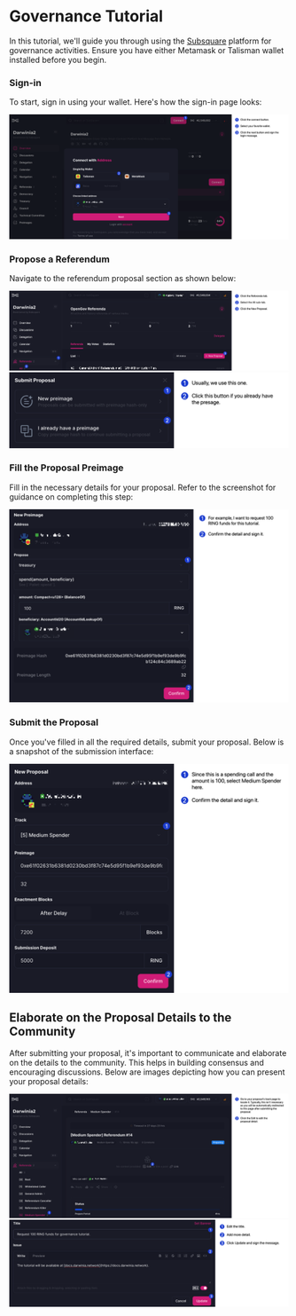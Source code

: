 # Governance Tutorial

In this tutorial, we'll guide you through using the [Subsquare](https://darwinia2.subsquare.io/) platform for governance activities. Ensure you have either Metamask or Talisman wallet installed before you begin.

### Sign-in

To start, sign in using your wallet. Here's how the sign-in page looks:

![evm-tutorial-governance-1](../../images/evm-tutorial-governance-1.png)

### Propose a Referendum

Navigate to the referendum proposal section as shown below:

![evm-tutorial-governance-2](../../images/evm-tutorial-governance-2.png)
![evm-tutorial-governance-3](../../images/evm-tutorial-governance-3.png)

### Fill the Proposal Preimage

Fill in the necessary details for your proposal. Refer to the screenshot for guidance on completing this step:

![evm-tutorial-governance-4](../../images/evm-tutorial-governance-4.png)

### Submit the Proposal

Once you've filled in all the required details, submit your proposal. Below is a snapshot of the submission interface:

![evm-tutorial-governance-5](../../images/evm-tutorial-governance-5.png)

## Elaborate on the Proposal Details to the Community

After submitting your proposal, it's important to communicate and elaborate on the details to the community. This helps in building consensus and encouraging discussions. Below are images depicting how you can present your proposal details:

![evm-tutorial-governance-6](../../images/evm-tutorial-governance-6.png)
![evm-tutorial-governance-7](../../images/evm-tutorial-governance-7.png)


